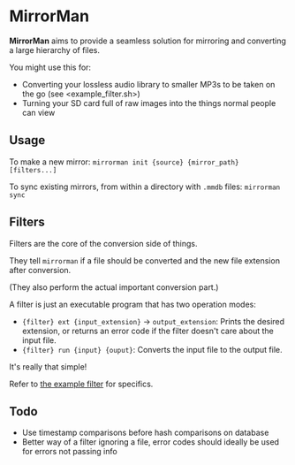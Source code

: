 # MirrorMan

**MirrorMan** aims to provide a seamless solution for mirroring and converting a large hierarchy of files.

You might use this for:

- Converting your lossless audio library to smaller MP3s to be taken on the go (see <example_filter.sh>)
- Turning your SD card full of raw images into the things normal people can view

## Usage

To make a new mirror: `mirrorman init {source} {mirror_path} [filters...]`

To sync existing mirrors, from within a directory with `.mmdb` files: `mirrorman sync`

## Filters

Filters are the core of the conversion side of things.

They tell `mirrorman` if a file should be converted and the new file extension after conversion.

(They also perform the actual important conversion part.)

A filter is just an executable program that has two operation modes:

- `{filter} ext {input_extension}` -> `output_extension`: Prints the desired extension, or returns an error code if the filter doesn't care about the input file.
- `{filter} run {input} {ouput}`: Converts the input file to the output file.

It's really that simple!

Refer to [the example filter](example_filter.sh) for specifics.

## Todo

- Use timestamp comparisons before hash comparisons on database
- Better way of a filter ignoring a file, error codes should ideally be used for errors not passing info
